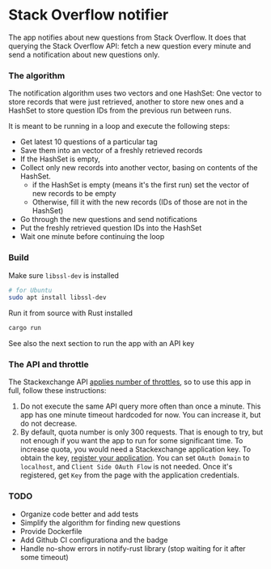 # Stack Overflow notifier

The app notifies about new questions from Stack Overflow.
It does that querying the Stack Overflow API:
fetch a new question every minute and send a notification
about new questions only.

### The algorithm

The notification algorithm uses two vectors and one HashSet:
One vector to store records that were just retrieved,
another to store new ones and
a HashSet to store question IDs from the previous run between
runs.

It is meant to be running in a loop and execute the following steps:

- Get latest 10 questions of a particular tag
- Save them into an vector of a freshly retrieved records
- If the HashSet is empty,
- Collect only new records into another vector, basing on
  contents of the HashSet.
    - if the HashSet is empty (means it's the first run)
      set the vector of new records to be empty
    - Otherwise, fill it with the new records
      (IDs of those are not in the HashSet)
- Go through the new questions and send notifications
- Put the freshly retrieved question IDs into the HashSet
- Wait one minute before continuing the loop

### Build

Make sure `libssl-dev` is installed

```sh
# for Ubuntu
sudo apt install libssl-dev
```

Run it from source with Rust installed

```sh
cargo run
```

See also the next section to run the app with an API key

### The API and throttle

The Stackexchange API
[applies number of throttles](https://api.stackexchange.com/docs/throttle),
so to use this app in full, follow these instructions:

1. Do not execute the same API query more often than once a minute.
   This app has one minute timeout hardcoded for now. You can increase it,
   but do not decrease.
2. By default, quota number is only 300 requests. That is enough to try, but
   not enough if you want the app to run for some significant time.
   To increase quota, you would need a Stackexchange application key.
   To obtain the key,
   [register your application](https://stackapps.com/apps/oauth/register).
   You can set `OAuth Domain` to `localhost`, and `Client Side OAuth Flow`
   is not needed.
   Once it's registered, get `Key` from the page with the application
   credentials.

### TODO

- Organize code better and add tests
- Simplify the algorithm for finding new questions
- Provide Dockerfile
- Add Github CI configurationa and the badge
- Handle no-show errors in notify-rust library (stop waiting for it after some timeout)
